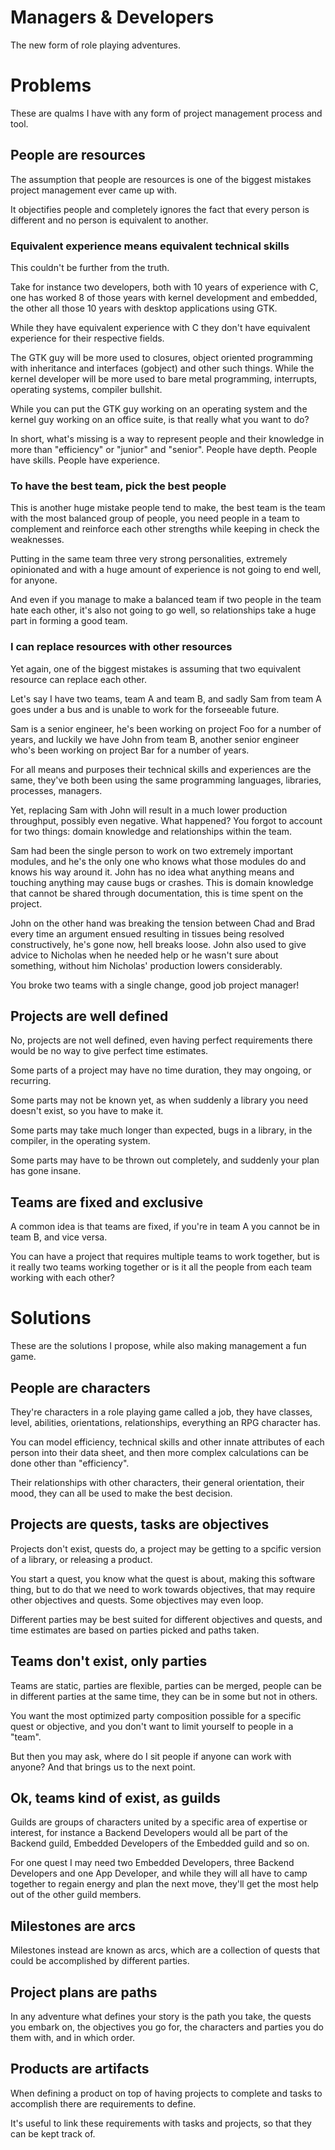 Managers & Developers
=====================
The new form of role playing adventures.

Problems
========
These are qualms I have with any form of project management process and tool.

People are resources
--------------------
The assumption that people are resources is one of the biggest mistakes project
management ever came up with.

It objectifies people and completely ignores the fact that every person is
different and no person is equivalent to another.

### Equivalent experience means equivalent technical skills

This couldn't be further from the truth.

Take for instance two developers, both with 10 years of experience with C, one
has worked 8 of those years with kernel development and embedded, the other all
those 10 years with desktop applications using GTK.

While they have equivalent experience with C they don't have equivalent
experience for their respective fields.

The GTK guy will be more used to closures, object oriented programming with
inheritance and interfaces (gobject) and other such things. While the kernel
developer will be more used to bare metal programming, interrupts, operating
systems, compiler bullshit.

While you can put the GTK guy working on an operating system and the kernel guy
working on an office suite, is that really what you want to do?

In short, what's missing is a way to represent people and their knowledge in
more than "efficiency" or "junior" and "senior". People have depth. People have
skills. People have experience.

### To have the best team, pick the best people

This is another huge mistake people tend to make, the best team is the team
with the most balanced group of people, you need people in a team to complement
and reinforce each other strengths while keeping in check the weaknesses.

Putting in the same team three very strong personalities, extremely opinionated
and with a huge amount of experience is not going to end well, for anyone.

And even if you manage to make a balanced team if two people in the team hate
each other, it's also not going to go well, so relationships take a huge part
in forming a good team.

### I can replace resources with other resources

Yet again, one of the biggest mistakes is assuming that two equivalent resource
can replace each other.

Let's say I have two teams, team A and team B, and sadly Sam from team A goes
under a bus and is unable to work for the forseeable future.

Sam is a senior engineer, he's been working on project Foo for a number of
years, and luckily we have John from team B, another senior engineer who's been
working on project Bar for a number of years.

For all means and purposes their technical skills and experiences are the same,
they've both been using the same programming languages, libraries, processes,
managers.

Yet, replacing Sam with John will result in a much lower production throughput,
possibly even negative.  What happened? You forgot to account for two things:
domain knowledge and relationships within the team.

Sam had been the single person to work on two extremely important modules, and
he's the only one who knows what those modules do and knows his way around it.
John has no idea what anything means and touching anything may cause bugs or
crashes.  This is domain knowledge that cannot be shared through documentation,
this is time spent on the project.

John on the other hand was breaking the tension between Chad and Brad every
time an argument ensued resulting in tissues being resolved constructively,
he's gone now, hell breaks loose.  John also used to give advice to Nicholas
when he needed help or he wasn't sure about something, without him Nicholas'
production lowers considerably.

You broke two teams with a single change, good job project manager!

Projects are well defined
-------------------------
No, projects are not well defined, even having perfect requirements there would
be no way to give perfect time estimates.

Some parts of a project may have no time duration, they may ongoing, or
recurring.

Some parts may not be known yet, as when suddenly a library you need doesn't
exist, so you have to make it.

Some parts may take much longer than expected, bugs in a library, in the
compiler, in the operating system.

Some parts may have to be thrown out completely, and suddenly your plan has
gone insane.

Teams are fixed and exclusive
-----------------------------
A common idea is that teams are fixed, if you're in team A you cannot be in
team B, and vice versa.

You can have a project that requires multiple teams to work together, but is it
really two teams working together or is it all the people from each team
working with each other? 

Solutions
=========
These are the solutions I propose, while also making management a fun game.

People are characters
---------------------
They're characters in a role playing game called a job, they have classes,
level, abilities, orientations, relationships, everything an RPG character has.

You can model efficiency, technical skills and other innate attributes of each
person into their data sheet, and then more complex calculations can be done
other than "efficiency".

Their relationships with other characters, their general orientation, their
mood, they can all be used to make the best decision.

Projects are quests, tasks are objectives
-----------------------------------------
Projects don't exist, quests do, a project may be getting to a spcific version
of a library, or releasing a product.

You start a quest, you know what the quest is about, making this software
thing, but to do that we need to work towards objectives, that may require
other objectives and quests.  Some objectives may even loop.

Different parties may be best suited for different objectives and quests, and
time estimates are based on parties picked and paths taken.

Teams don't exist, only parties
-------------------------------
Teams are static, parties are flexible, parties can be merged, people can be in
different parties at the same time, they can be in some but not in others.

You want the most optimized party composition possible for a specific quest or
objective, and you don't want to limit yourself to people in a "team".

But then you may ask, where do I sit people if anyone can work with anyone? And
that brings us to the next point.

Ok, teams kind of exist, as guilds
----------------------------------
Guilds are groups of characters united by a specific area of expertise or
interest, for instance a Backend Developers would all be part of the Backend
guild, Embedded Developers of the Embedded guild and so on.

For one quest I may need two Embedded Developers, three Backend Developers and
one App Developer, and while they will all have to camp together to regain
energy and plan the next move, they'll get the most help out of the other guild
members.

Milestones are arcs
-------------------
Milestones instead are known as arcs, which are a collection of quests that
could be accomplished by different parties.

Project plans are paths
-----------------------
In any adventure what defines your story is the path you take, the quests you
embark on, the objectives you go for, the characters and parties you do them
with, and in which order.

Products are artifacts
----------------------
When defining a product on top of having projects to complete and tasks to
accomplish there are requirements to define.

It's useful to link these requirements with tasks and projects, so that they
can be kept track of.
